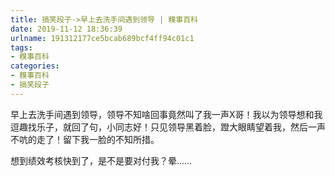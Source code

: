 ```yaml
---
title: 搞笑段子->早上去洗手间遇到领导 | 糗事百科
date: 2019-11-12 18:36:39
urlname: 191312177ce5bcab689bcf4ff94c01c1
tags: 
- 糗事百科
categories:
- 糗事百科
- 搞笑段子
---
```

早上去洗手间遇到领导，领导不知啥回事竟然叫了我一声X哥！我以为领导想和我逗趣找乐子，就回了句，小同志好！只见领导黑着脸，蹬大眼睛望着我，然后一声不吭的走了！留下我一脸的不知所措。

想到绩效考核快到了，是不是要对付我？晕……


